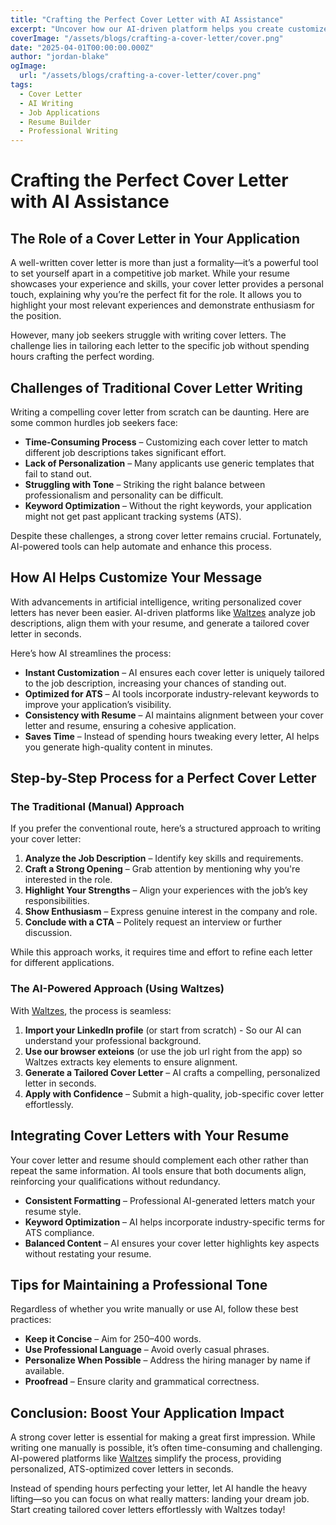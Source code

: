 ```yaml
---
title: "Crafting the Perfect Cover Letter with AI Assistance"
excerpt: "Uncover how our AI-driven platform helps you create customized cover letters that align perfectly with your resume, ensuring every application speaks directly to employers."
coverImage: "/assets/blogs/crafting-a-cover-letter/cover.png"
date: "2025-04-01T00:00:00.000Z"
author: "jordan-blake"
ogImage:
  url: "/assets/blogs/crafting-a-cover-letter/cover.png"
tags:
  - Cover Letter
  - AI Writing
  - Job Applications
  - Resume Builder
  - Professional Writing
---
```


# Crafting the Perfect Cover Letter with AI Assistance

## The Role of a Cover Letter in Your Application

A well-written cover letter is more than just a formality—it’s a powerful tool to set yourself apart in a competitive job market. While your resume showcases your experience and skills, your cover letter provides a personal touch, explaining why you’re the perfect fit for the role. It allows you to highlight your most relevant experiences and demonstrate enthusiasm for the position.

However, many job seekers struggle with writing cover letters. The challenge lies in tailoring each letter to the specific job without spending hours crafting the perfect wording.

## Challenges of Traditional Cover Letter Writing

Writing a compelling cover letter from scratch can be daunting. Here are some common hurdles job seekers face:

- **Time-Consuming Process** – Customizing each cover letter to match different job descriptions takes significant effort.
- **Lack of Personalization** – Many applicants use generic templates that fail to stand out.
- **Struggling with Tone** – Striking the right balance between professionalism and personality can be difficult.
- **Keyword Optimization** – Without the right keywords, your application might not get past applicant tracking systems (ATS).

Despite these challenges, a strong cover letter remains crucial. Fortunately, AI-powered tools can help automate and enhance this process.

## How AI Helps Customize Your Message

With advancements in artificial intelligence, writing personalized cover letters has never been easier. AI-driven platforms like [Waltzes](https://waltzyourway.com) analyze job descriptions, align them with your resume, and generate a tailored cover letter in seconds.

Here’s how AI streamlines the process:

- **Instant Customization** – AI ensures each cover letter is uniquely tailored to the job description, increasing your chances of standing out.
- **Optimized for ATS** – AI tools incorporate industry-relevant keywords to improve your application’s visibility.
- **Consistency with Resume** – AI maintains alignment between your cover letter and resume, ensuring a cohesive application.
- **Saves Time** – Instead of spending hours tweaking every letter, AI helps you generate high-quality content in minutes.

## Step-by-Step Process for a Perfect Cover Letter

### The Traditional (Manual) Approach

If you prefer the conventional route, here’s a structured approach to writing your cover letter:

1. **Analyze the Job Description** – Identify key skills and requirements.
2. **Craft a Strong Opening** – Grab attention by mentioning why you're interested in the role.
3. **Highlight Your Strengths** – Align your experiences with the job’s key responsibilities.
4. **Show Enthusiasm** – Express genuine interest in the company and role.
5. **Conclude with a CTA** – Politely request an interview or further discussion.

While this approach works, it requires time and effort to refine each letter for different applications.

### The AI-Powered Approach (Using Waltzes)

With [Waltzes](https://waltzyourway.com), the process is seamless:

1. **Import your LinkedIn profile** (or start from scratch) - So our AI can understand your professional background.
2. **Use our browser exteions** (or use the job url right from the app) so Waltzes extracts key elements to ensure alignment.
3. **Generate a Tailored Cover Letter** – AI crafts a compelling, personalized letter in seconds.
4. **Apply with Confidence** – Submit a high-quality, job-specific cover letter effortlessly.

## Integrating Cover Letters with Your Resume

Your cover letter and resume should complement each other rather than repeat the same information. AI tools ensure that both documents align, reinforcing your qualifications without redundancy.

- **Consistent Formatting** – Professional AI-generated letters match your resume style.
- **Keyword Optimization** – AI helps incorporate industry-specific terms for ATS compliance.
- **Balanced Content** – AI ensures your cover letter highlights key aspects without restating your resume.

## Tips for Maintaining a Professional Tone

Regardless of whether you write manually or use AI, follow these best practices:

- **Keep it Concise** – Aim for 250–400 words.
- **Use Professional Language** – Avoid overly casual phrases.
- **Personalize When Possible** – Address the hiring manager by name if available.
- **Proofread** – Ensure clarity and grammatical correctness.

## Conclusion: Boost Your Application Impact

A strong cover letter is essential for making a great first impression. While writing one manually is possible, it’s often time-consuming and challenging. AI-powered platforms like [Waltzes](https://waltzyourway.com) simplify the process, providing personalized, ATS-optimized cover letters in seconds.

Instead of spending hours perfecting your letter, let AI handle the heavy lifting—so you can focus on what really matters: landing your dream job. Start creating tailored cover letters effortlessly with Waltzes today!
